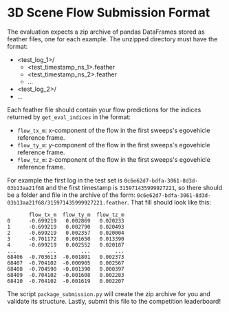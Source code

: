 # 3D Scene Flow Submission Format

The evaluation expects a zip archive of pandas DataFrames stored as feather files, one for each example. The unzipped directory must have the format:
- <test_log_1>/
  - <test_timestamp_ns_1>.feather
  - <test_timestamp_ns_2>.feather
  - ...
- <test_log_2>/
- ...

Each feather file should contain your flow predictions for the indices returned by `get_eval_indices` in the format:

- `flow_tx_m`: x-component of the flow in the first sweeps's egovehicle reference frame.
- `flow_ty_m`: y-component of the flow in the first sweeps's egovehicle reference frame.
- `flow_tz_m`: z-component of the flow in the first sweeps's egovehicle reference frame.


For example the first log in the test set is `0c6e62d7-bdfa-3061-8d3d-03b13aa21f68` and the first timestamp is `315971435999927221`, so there should be a folder and file in the archive of the form: `0c6e62d7-bdfa-3061-8d3d-03b13aa21f68/315971435999927221.feather`. That fill should look like this:
```
       flow_tx_m  flow_ty_m  flow_tz_m
0      -0.699219   0.002869   0.020233
1      -0.699219   0.002790   0.020493
2      -0.699219   0.002357   0.020004
3      -0.701172   0.001650   0.013390
4      -0.699219   0.002552   0.020187
...          ...        ...        ...
68406  -0.703613  -0.001801   0.002373
68407  -0.704102  -0.000905   0.002567
68408  -0.704590  -0.001390   0.000397
68409  -0.704102  -0.001608   0.002283
68410  -0.704102  -0.001619   0.002207
```

The script `package_submission.py` will create the zip archive for you and validate its structure. Lastly, submit this file to the competition leaderboard!
